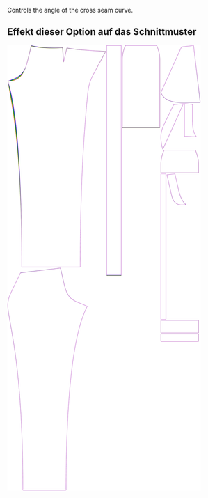 
Controls the angle of the cross seam curve.


## Effekt dieser Option auf das Schnittmuster
![This image shows the effect of this option by superimposing several variants that have a different value for this option](charlie_crossseamcurveangle_sample.svg "Effect of this option on the pattern")

